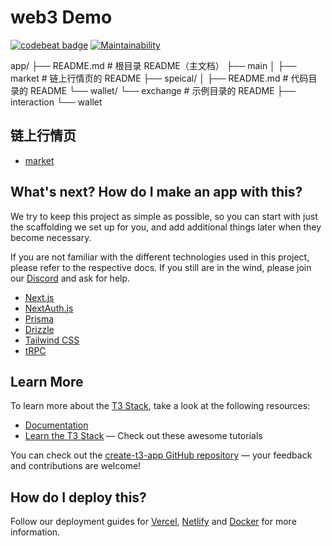# web3 Demo

[![codebeat badge](https://codebeat.co/badges/bd0822cb-b22f-49d6-9a81-6577c79ffb41)](https://codebeat.co/projects/github-com-chaunceyliu-learn-web3-front-end-main)
[![Maintainability](https://api.codeclimate.com/v1/badges/928f64040167892d172a/maintainability)](https://codeclimate.com/github/ChaunceyLiu/learn-web3-front-end/maintainability)

app/
├── README.md # 根目录 README（主文档）
├── main
│ ├── market # 链上行情页的 README
├── speical/
│ ├── README.md # 代码目录的 README
└── wallet/
└── exchange # 示例目录的 README
├── interaction
└── wallet

## 链上行情页

- [market](https://learn-web3-front-end.vercel.app/market)

## What's next? How do I make an app with this?

We try to keep this project as simple as possible, so you can start with just the scaffolding we set up for you, and add additional things later when they become necessary.

If you are not familiar with the different technologies used in this project, please refer to the respective docs. If you still are in the wind, please join our [Discord](https://t3.gg/discord) and ask for help.

- [Next.js](https://nextjs.org)
- [NextAuth.js](https://next-auth.js.org)
- [Prisma](https://prisma.io)
- [Drizzle](https://orm.drizzle.team)
- [Tailwind CSS](https://tailwindcss.com)
- [tRPC](https://trpc.io)

## Learn More

To learn more about the [T3 Stack](https://create.t3.gg/), take a look at the following resources:

- [Documentation](https://create.t3.gg/)
- [Learn the T3 Stack](https://create.t3.gg/en/faq#what-learning-resources-are-currently-available) — Check out these awesome tutorials

You can check out the [create-t3-app GitHub repository](https://github.com/t3-oss/create-t3-app) — your feedback and contributions are welcome!

## How do I deploy this?

Follow our deployment guides for [Vercel](https://create.t3.gg/en/deployment/vercel), [Netlify](https://create.t3.gg/en/deployment/netlify) and [Docker](https://create.t3.gg/en/deployment/docker) for more information.
